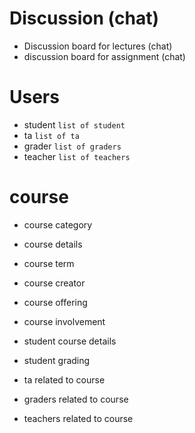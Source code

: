 
# Discussion (chat)
- Discussion board for lectures (chat)
- discussion board for assignment (chat)

# Users
- student `list of student`
- ta `list of ta`
- grader `list of graders`
- teacher `list of teachers`

# course
- course category
- course details
- course term
- course creator
- course offering
- course involvement

- student course details
- student grading
- ta related to course
- graders related to course
- teachers related to course
